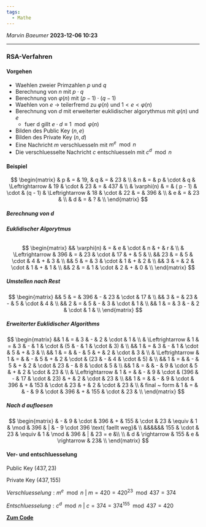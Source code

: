 ```yaml
---
tags:
  - Mathe
---
```

*Marvin Baeumer* **2023-12-06 10:23**

---
### RSA-Verfahren

#### **Vorgehen**
- Waehlen zweier Primzahlen $p$ und $q$
- Berechnung von $n$ mit $p \cdot q$
- Berechnung von $\varphi(n)$ mit $(p − 1) \cdot (q − 1)$
- Waehlen von $e$ $\rightarrow$ teilerfremd zu $\varphi(n)$ und $1 < e < \varphi(n)$
- Berechnung von $d$ mit erweiterter euklidischer algorythmus mit $\varphi(n)$ und $e$
	- fuer d gillt $e \cdot d \equiv 1 \mod \varphi(n)$
- Bilden des Public Key $(n, e)$
- Bilden des Private Key $(n, d)$
- Eine Nachricht $m$ verschluesseln mit $m^{e} \mod n$
- Die verschluesselte Nachricht $c$ entschluesseln mit $c^{d} \mod n$
#### **Beispiel**
$$
\begin{matrix}
& p & = & 19, & q & = & 23 & \\
& n & = & p & \cdot & q & \Leftrightarrow & 19 & \cdot & 23 & = & 437 & \\
& \varphi(n) & = & ( p - 1) & \cdot & (q - 1) & \Leftrightarrow & 18 & \cdot & 22 & = & 396 & \\
& e & = & 23 & \\
& d & = & ? & \\
\end{matrix}
$$
##### **Berechnung von d**
###### **Euklidischer Algorytmus**
$$
\begin{matrix}
&& \varphi(n) & = & e & \cdot & n & + & r & \\
& \Leftrightarrow & 396 & = & 23 & \cdot & 17 & + & 5 & \\
&& 23 & = & 5 & \cdot & 4 & + & 3 & \\
&& 5 & = & 3 & \cdot & 1 & + & 2 & \\
&& 3 & = & 2 & \cdot & 1 & + & 1 & \\
&& 2 & = & 1 & \cdot & 2 & + & 0 & \\
\end{matrix}
$$
##### **Umstellen nach Rest**
$$
\begin{matrix}
&& 5 & = & 396 & - & 23 & \cdot & 17 & \\
&& 3 & = & 23 & - & 5 & \cdot & 4 & \\
&& 2 & = & 5 & - & 3 & \cdot & 1 & \\
&& 1 & = & 3 & - & 2 & \cdot & 1 & \\
\end{matrix}
$$
##### **Erweiterter Euklidischer Algorithms**
$$
\begin{matrix}
&& 1 & = & 3 & - & 2 & \cdot & 1 & \\
& \Leftrightarrow & 1 & = & 3 & - & 1 & \cdot & (5 & - & 1 & \cdot & 3) & \\
&& 1 & = & 3 & - & 1 & \cdot & 5 & + & 3 & \\
&& 1 & = &   & - & 5 & + & 2 & \cdot & 3 & \\
& \Leftrightarrow & 1 & = &   & - & 5 & + & 2 & \cdot & (23 & - & 4 & \cdot & 5) & \\
&& 1 & = &   & - & 5 & + & 2 & \cdot & 23 & - & 8 & \cdot & 5 & \\
&& 1 & = &   & - & 9 & \cdot & 5 & + & 2 & \cdot & 23 & \\
& \Leftrightarrow & 1 & = &   & - & 9 & \cdot & (396 & - & 17 & \cdot & 23) & + & 2 & \cdot & 23 & \\
&& 1 & = &   & - & 9 & \cdot & 396 & + & 153 & \cdot & 23 & + & 2 & \cdot & 23 & \\
& final ~ form & 1 & = &   & - & 9 & \cdot & 396 & + & 155 & \cdot & 23 & \\
\end{matrix}
$$
##### **Nach d aufloesen**
$$
\begin{matrix}
& - & 9 & \cdot & 396 & + & 155 & \cdot & 23 & \equiv & 1 & \mod & 396 & | & - 9 \cdot  396 \text{ faellt weg}& \\
&&&&&& 155 & \cdot & 23 & \equiv & 1 & \mod & 396 & | & 23 = e &\\ \\
& d & \rightarrow & 155 & e & \rightarrow & 23& \\
\end{matrix}
$$
#### **Ver- und entschluesselung**
Public Key $(437, 23)$

Private Key $(437, 155)$

$Verschluesselung: m^e \mod n ~ | ~ m = 420 = 420^{23} \mod 437 = 374$

$Entschluesselung: c^d \mod n ~ | ~ c = 374 = 374^{155} \mod 437 = 420$

**[Zum Code](5%20RSA%20Verfahren)**
